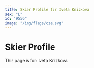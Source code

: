 ```yaml
---
title: Skier Profile for Iveta Knizkova
sex: "L"
id: "9556"
image: "/img/flags/cze.svg" 
---
```


# Skier Profile

This page is for: Iveta Knizkova.
    